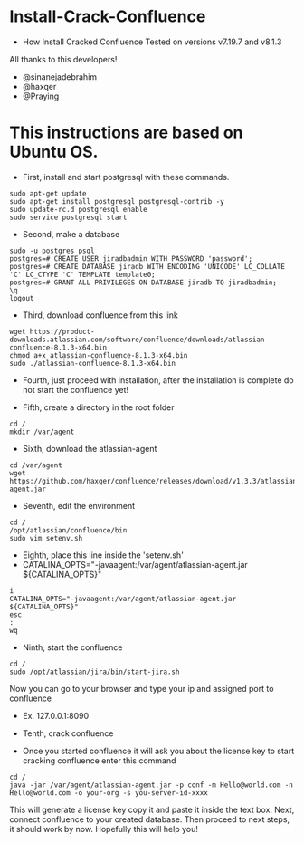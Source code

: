 # Install-Crack-Confluence
- How Install Cracked Confluence Tested on versions v7.19.7 and v8.1.3

All thanks to this developers!
- @sinanejadebrahim
- @haxqer
- @Praying

# This instructions are based on Ubuntu OS.

- First, install and start postgresql with these commands.
```
sudo apt-get update
sudo apt-get install postgresql postgresql-contrib -y
sudo update-rc.d postgresql enable
sudo service postgresql start
```

- Second, make a database
```
sudo -u postgres psql
postgres=# CREATE USER jiradbadmin WITH PASSWORD 'password';
postgres=# CREATE DATABASE jiradb WITH ENCODING 'UNICODE' LC_COLLATE 'C' LC_CTYPE 'C' TEMPLATE template0;
postgres=# GRANT ALL PRIVILEGES ON DATABASE jiradb TO jiradbadmin;
\q
logout
```

- Third, download confluence from this link
```
wget https://product-downloads.atlassian.com/software/confluence/downloads/atlassian-confluence-8.1.3-x64.bin
chmod a+x atlassian-confluence-8.1.3-x64.bin
sudo ./atlassian-confluence-8.1.3-x64.bin
```

- Fourth, just proceed with installation, after the installation is complete do not start the confluence yet!

- Fifth, create a directory in the root folder
```
cd /
mkdir /var/agent
```

- Sixth, download the atlassian-agent 
```
cd /var/agent
wget https://github.com/haxqer/confluence/releases/download/v1.3.3/atlassian-agent.jar
```

- Seventh, edit the environment
```
cd / 
/opt/atlassian/confluence/bin
sudo vim setenv.sh
```

- Eighth, place this line inside the 'setenv.sh' 
- CATALINA_OPTS="-javaagent:/var/agent/atlassian-agent.jar ${CATALINA_OPTS}"
```
i
CATALINA_OPTS="-javaagent:/var/agent/atlassian-agent.jar ${CATALINA_OPTS}"
esc
:
wq
```

- Ninth, start the confluence
```
cd / 
sudo /opt/atlassian/jira/bin/start-jira.sh
```

Now you can go to your browser and type your ip and assigned port to confluence
- Ex. 127.0.0.1:8090

- Tenth, crack confluence
- Once you started confluence it will ask you about the license key to start cracking confluence enter this command

```
cd /
java -jar /var/agent/atlassian-agent.jar -p conf -m Hello@world.com -n Hello@world.com -o your-org -s you-server-id-xxxx
```

This will generate a license key copy it and paste it inside the text box.
Next, connect confluence to your created database. Then proceed to next steps, it should work by now.
Hopefully this will help you!
